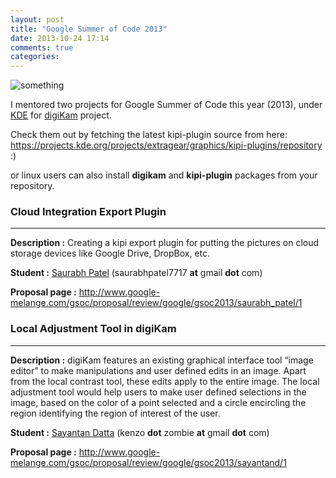 ```yaml
---
layout: post
title: "Google Summer of Code 2013"
date: 2013-10-24 17:14
comments: true
categories: 
---
```


<p><img src="/images/posts/gsoc-2013.png" alt="something" /></p>

<p>I mentored two projects for Google Summer of Code this year (2013), under <a href="http://kde.org">KDE</a> for <a href="http://digikam.org">digiKam</a> project.</p>

<p>Check them out by fetching the latest kipi-plugin source from here: <a href="https://projects.kde.org/projects/extragear/graphics/kipi-plugins/repository">https://projects.kde.org/projects/extragear/graphics/kipi-plugins/repository</a> :)</p>

<p>or linux users can also install <strong>digikam</strong> and <strong>kipi-plugin</strong> packages from your repository.</p>

<!--more-->


<h3>Cloud Integration Export Plugin</h3>

<hr />

<p><strong>Description :</strong>  Creating a kipi export plugin for putting the pictures on cloud storage devices like Google Drive, DropBox, etc.</p>

<p><strong>Student :</strong> <a href="https://plus.google.com/104511513259179445417/posts">Saurabh Patel</a> (saurabhpatel7717 <strong>at</strong> gmail <strong>dot</strong> com)</p>

<p><strong>Proposal page :</strong> <a href="http://www.google-melange.com/gsoc/proposal/review/google/gsoc2013/saurabh_patel/1">http://www.google-melange.com/gsoc/proposal/review/google/gsoc2013/saurabh_patel/1</a></p>

<div class="g-post" data-href="https://plus.google.com/100127992760143250422/posts/QBDxe1yr3c7"></div>


<h3>Local Adjustment Tool in digiKam</h3>

<hr />

<p><strong>Description :</strong> digiKam features an existing graphical interface tool &#8220;image editor&#8221; to make manipulations and user defined edits in an image. Apart from the local contrast tool, these edits apply to the entire image. The local adjustment tool would help users to make user defined selections in the image, based on the color of a point selected and a circle encircling the region identifying the region of interest of the user.</p>

<p><strong>Student :</strong> <a href="https://plus.google.com/u/0/100302360459800439676/posts">Sayantan Datta</a> (kenzo <strong>dot</strong> zombie <strong>at</strong> gmail <strong>dot</strong> com)</p>

<p><strong>Proposal page :</strong> <a href="http://www.google-melange.com/gsoc/proposal/review/google/gsoc2013/sayantand/1">http://www.google-melange.com/gsoc/proposal/review/google/gsoc2013/sayantand/1</a></p>
